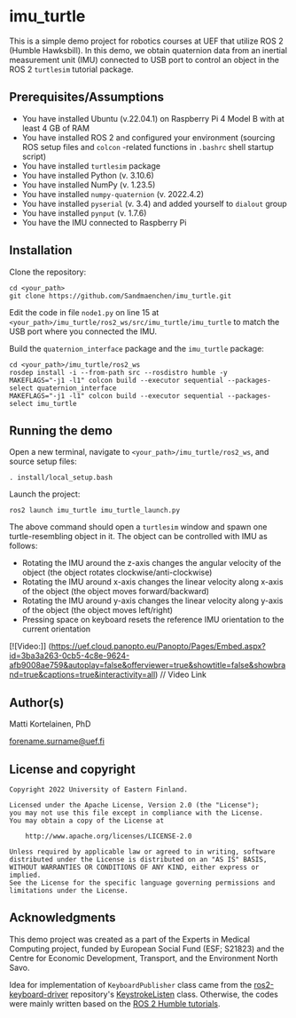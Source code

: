 # imu_turtle

This is a simple demo project for robotics courses at UEF that utilize ROS 2 (Humble Hawksbill). In this demo, we obtain quaternion data from an inertial measurement unit (IMU) connected to USB port to control an object in the ROS 2 `turtlesim` tutorial package.

## Prerequisites/Assumptions

- You have installed Ubuntu (v.22.04.1) on Raspberry Pi 4 Model B with at least 4 GB of RAM
- You have installed ROS 2 and configured your environment (sourcing ROS setup files and `colcon` -related functions in `.bashrc` shell startup script)
- You have installed `turtlesim` package
- You have installed Python (v. 3.10.6)
- You have installed NumPy (v. 1.23.5)
- You have installed `numpy-quaternion` (v. 2022.4.2)
- You have installed `pyserial` (v. 3.4) and added yourself to `dialout` group
- You have installed `pynput` (v. 1.7.6)
- You have the IMU connected to Raspberry Pi

## Installation

Clone the repository: 
```
cd <your_path>
git clone https://github.com/Sandmaenchen/imu_turtle.git
```

Edit the code in file `node1.py` on line 15 at `<your_path>/imu_turtle/ros2_ws/src/imu_turtle/imu_turtle` to match the USB port where you connected the IMU.

Build the `quaternion_interface` package and the `imu_turtle` package:
```
cd <your_path>/imu_turtle/ros2_ws
rosdep install -i --from-path src --rosdistro humble -y
MAKEFLAGS="-j1 -l1" colcon build --executor sequential --packages-select quaternion_interface
MAKEFLAGS="-j1 -l1" colcon build --executor sequential --packages-select imu_turtle
```

## Running the demo

Open a new terminal, navigate to `<your_path>/imu_turtle/ros2_ws`, and source setup files:
```
. install/local_setup.bash
```

Launch the project:
```
ros2 launch imu_turtle imu_turtle_launch.py
```

The above command should open a `turtlesim` window and spawn one turtle-resembling object in it. The object can be controlled with IMU as follows:
- Rotating the IMU around the z-axis changes the angular velocity of the object (the object rotates clockwise/anti-clockwise)
- Rotating the IMU around x-axis changes the linear velocity along x-axis of the object (the object moves forward/backward)
- Rotating the IMU around y-axis changes the linear velocity along y-axis of the object (the object moves left/right)
- Pressing space on keyboard resets the reference IMU orientation to the current orientation

[![Video:]]
(https://uef.cloud.panopto.eu/Panopto/Pages/Embed.aspx?id=3ba3a263-0cb5-4c8e-9624-afb9008ae759&autoplay=false&offerviewer=true&showtitle=false&showbrand=true&captions=true&interactivity=all)    // Video Link

## Author(s)

Matti Kortelainen, PhD 

forename.surname@uef.fi

## License and copyright
```
Copyright 2022 University of Eastern Finland.

Licensed under the Apache License, Version 2.0 (the "License");
you may not use this file except in compliance with the License.
You may obtain a copy of the License at

    http://www.apache.org/licenses/LICENSE-2.0

Unless required by applicable law or agreed to in writing, software
distributed under the License is distributed on an "AS IS" BASIS,
WITHOUT WARRANTIES OR CONDITIONS OF ANY KIND, either express or implied.
See the License for the specific language governing permissions and
limitations under the License.
```

## Acknowledgments

This demo project was created as a part of the Experts in Medical Computing project, funded by European Social Fund (ESF; S21823) and the Centre for Economic Development, Transport, and the Environment North Savo.

Idea for implementation of `KeyboardPublisher` class came from the [ros2-keyboard-driver](https://github.com/RoverRobotics-archive/ros2-keyboard-driver) repository's [KeystrokeListen](https://github.com/RoverRobotics-archive/ros2-keyboard-driver/blob/master/keystroke/listen.py) class. Otherwise, the codes were mainly written based on the [ROS 2 Humble tutorials](https://docs.ros.org/en/humble/Tutorials.html). 
